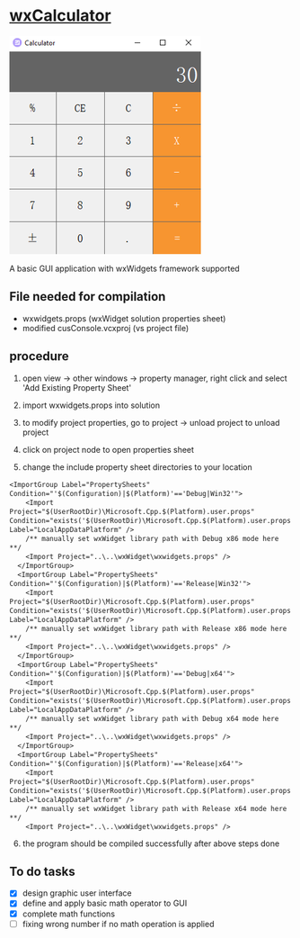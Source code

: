 # [wxCalculator](https://github.com/NGCHUNHOU/wxCalculator)
![Calculator](https://github.com/NGCHUNHOU/wxCalculator/blob/main/sample.png)

A basic GUI application with wxWidgets framework supported


## File needed for compilation 
- wxwidgets.props (wxWidget solution properties sheet)
- modified cusConsole.vcxproj (vs project file)


## procedure 
1. open view -> other windows -> property manager, right click and select 'Add Existing Property Sheet' 
2. import wxwidgets.props into solution
3. to modify project properties, go to project -> unload project to unload project
4. click on project node to open properties sheet

5. change the include property sheet directories to your location
```
<ImportGroup Label="PropertySheets" Condition="'$(Configuration)|$(Platform)'=='Debug|Win32'">
    <Import Project="$(UserRootDir)\Microsoft.Cpp.$(Platform).user.props" Condition="exists('$(UserRootDir)\Microsoft.Cpp.$(Platform).user.props')" Label="LocalAppDataPlatform" />
    /** manually set wxWidget library path with Debug x86 mode here **/
    <Import Project="..\..\wxWidget\wxwidgets.props" />
  </ImportGroup>
  <ImportGroup Label="PropertySheets" Condition="'$(Configuration)|$(Platform)'=='Release|Win32'">
    <Import Project="$(UserRootDir)\Microsoft.Cpp.$(Platform).user.props" Condition="exists('$(UserRootDir)\Microsoft.Cpp.$(Platform).user.props')" Label="LocalAppDataPlatform" />
    /** manually set wxWidget library path with Release x86 mode here **/
    <Import Project="..\..\wxWidget\wxwidgets.props" />
  </ImportGroup>
  <ImportGroup Label="PropertySheets" Condition="'$(Configuration)|$(Platform)'=='Debug|x64'">
    <Import Project="$(UserRootDir)\Microsoft.Cpp.$(Platform).user.props" Condition="exists('$(UserRootDir)\Microsoft.Cpp.$(Platform).user.props')" Label="LocalAppDataPlatform" />
    /** manually set wxWidget library path with Debug x64 mode here **/
    <Import Project="..\..\wxWidget\wxwidgets.props" />
  </ImportGroup>
  <ImportGroup Label="PropertySheets" Condition="'$(Configuration)|$(Platform)'=='Release|x64'">
    <Import Project="$(UserRootDir)\Microsoft.Cpp.$(Platform).user.props" Condition="exists('$(UserRootDir)\Microsoft.Cpp.$(Platform).user.props')" Label="LocalAppDataPlatform" />
    /** manually set wxWidget library path with Release x64 mode here **/
    <Import Project="..\..\wxWidget\wxwidgets.props" />
```
6. the program should be compiled successfully after above steps done

## To do tasks
- [x] design graphic user interface
- [x] define and apply basic math operator to GUI
- [x] complete math functions
- [ ] fixing wrong number if no math operation is applied
